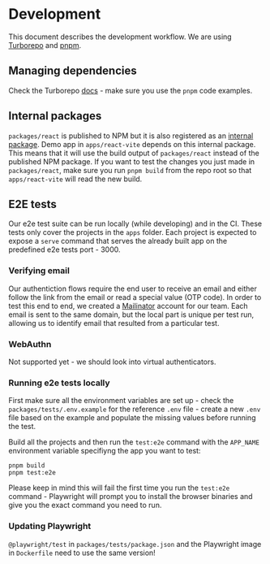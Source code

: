 # Development

This document describes the development workflow. We are using [Turborepo](https://turbo.build/repo/docs) and [pnpm](https://pnpm.io/motivation).

## Managing dependencies

Check the Turborepo [docs](https://turbo.build/repo/docs/handbook/package-installation#addingremovingupgrading-packages) - make sure you use the `pnpm` code examples.

## Internal packages

`packages/react` is published to NPM but it is also registered as an [internal package](https://turbo.build/repo/docs/handbook/sharing-code/internal-packages). Demo app in `apps/react-vite` depends on this internal package. This means that it will use the build output of `packages/react` instead of the published NPM package. If you want to test the changes you just made in `packages/react`, make sure you run `pnpm build` from the repo root so that `apps/react-vite` will read the new build.

## E2E tests

Our e2e test suite can be run locally (while developing) and in the CI. These tests only cover the projects in the `apps` folder. Each project is expected to expose a `serve` command that serves the already built app on the predefined e2e tests port - 3000.

### Verifying email

Our authentiction flows require the end user to receive an email and either follow the link from the email or read a special value (OTP code).
In order to test this end to end, we created a [Mailinator](https://www.mailinator.com/v4/private/inboxes.jsp?to=*) account for our team.
Each email is sent to the same domain, but the local part is unique per test run, allowing us to identify email that resulted from a particular test.

### WebAuthn

Not supported yet - we should look into virtual authenticators.

### Running e2e tests locally

First make sure all the environment variables are set up - check the `packages/tests/.env.example` for the reference `.env` file - create a new `.env` file based on the example and populate the missing values before running the test.

Build all the projects and then run the `test:e2e` command with the `APP_NAME` environment variable specifiyng the app you want to test:

```
pnpm build
pnpm test:e2e
```

Please keep in mind this will fail the first time you run the `test:e2e` command - Playwright will prompt you to install the browser binaries and give you the exact command you need to run.

### Updating Playwright

`@playwright/test` in `packages/tests/package.json` and the Playwright image in `Dockerfile` need to use the same version!
